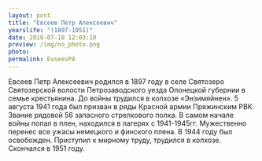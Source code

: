 ```yaml
---
layout: post
title: "Евсеев Петр Алексеевич"
yearslife: "(1897-1951)"
date: 2019-07-10 12:03:10
preview: /img/no_photo.png
photo:
permalink: EvseevPA
---
```


Евсеев Петр Алексеевич родился в 1897 году в селе Святозеро Святозерской волости Петрозаводского уезда Олонецкой губернии в семье крестьянина. До войны трудился в колхозе «Энзимяйнен». 5 августа 1941 года был призван в ряды Красной армии Пряжинским РВК. Звание рядовой 56 запасного стрелкового полка. В самом начале войны попал в плен, находился в лагерях с 1941-1945гг. Мужественно перенес все ужасы немецкого и финского плена. В 1944 году был освобожден. Приступил к мирному труду, трудился в колхозе. Скончался в 1951 году.